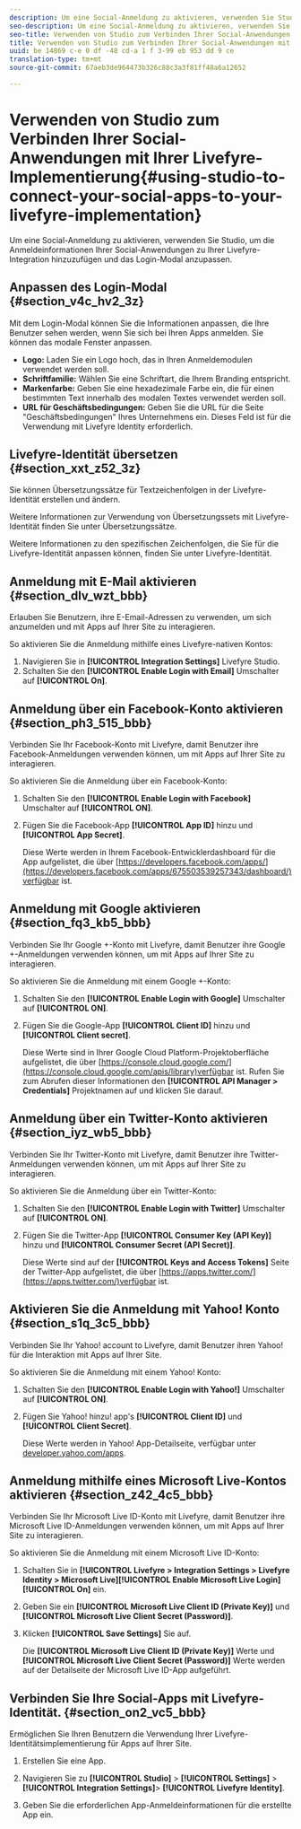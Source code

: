 ```yaml
---
description: Um eine Social-Anmeldung zu aktivieren, verwenden Sie Studio, um die Anmeldeinformationen Ihrer Social-Anwendungen zu Ihrer Livefyre-Integration hinzuzufügen und das Login-Modal anzupassen.
seo-description: Um eine Social-Anmeldung zu aktivieren, verwenden Sie Studio, um die Anmeldeinformationen Ihrer Social-Anwendungen zu Ihrer Livefyre-Integration hinzuzufügen und das Login-Modal anzupassen.
seo-title: Verwenden von Studio zum Verbinden Ihrer Social-Anwendungen mit Ihrer Livefyre-Implementierung
title: Verwenden von Studio zum Verbinden Ihrer Social-Anwendungen mit Ihrer Livefyre-Implementierung
uuid: be 14869 c-e 0 df -48 cd-a 1 f 3-99 eb 953 dd 9 ce
translation-type: tm+mt
source-git-commit: 67aeb3de964473b326c88c3a3f81ff48a6a12652

---
```



# Verwenden von Studio zum Verbinden Ihrer Social-Anwendungen mit Ihrer Livefyre-Implementierung{#using-studio-to-connect-your-social-apps-to-your-livefyre-implementation}

Um eine Social-Anmeldung zu aktivieren, verwenden Sie Studio, um die Anmeldeinformationen Ihrer Social-Anwendungen zu Ihrer Livefyre-Integration hinzuzufügen und das Login-Modal anzupassen.

## Anpassen des Login-Modal {#section_v4c_hv2_3z}

Mit dem Login-Modal können Sie die Informationen anpassen, die Ihre Benutzer sehen werden, wenn Sie sich bei Ihren Apps anmelden. Sie können das modale Fenster anpassen.

* **Logo:** Laden Sie ein Logo hoch, das in Ihren Anmeldemodulen verwendet werden soll.
* **Schriftfamilie:** Wählen Sie eine Schriftart, die Ihrem Branding entspricht.
* **Markenfarbe:** Geben Sie eine hexadezimale Farbe ein, die für einen bestimmten Text innerhalb des modalen Textes verwendet werden soll.
* **URL für Geschäftsbedingungen:** Geben Sie die URL für die Seite &quot;Geschäftsbedingungen&quot; Ihres Unternehmens ein. Dieses Feld ist für die Verwendung mit Livefyre Identity erforderlich.

## Livefyre-Identität übersetzen {#section_xxt_z52_3z}

Sie können Übersetzungssätze für Textzeichenfolgen in der Livefyre-Identität erstellen und ändern.

Weitere Informationen zur Verwendung von Übersetzungssets mit Livefyre-Identität finden Sie unter Übersetzungssätze.

Weitere Informationen zu den spezifischen Zeichenfolgen, die Sie für die Livefyre-Identität anpassen können, finden Sie unter Livefyre-Identität.

## Anmeldung mit E-Mail aktivieren {#section_dlv_wzt_bbb}

Erlauben Sie Benutzern, ihre E-Email-Adressen zu verwenden, um sich anzumelden und mit Apps auf Ihrer Site zu interagieren.

So aktivieren Sie die Anmeldung mithilfe eines Livefyre-nativen Kontos:

1. Navigieren Sie in **[!UICONTROL Integration Settings]** Livefyre Studio.
1. Schalten Sie den **[!UICONTROL Enable Login with Email]** Umschalter auf **[!UICONTROL On]**.

## Anmeldung über ein Facebook-Konto aktivieren {#section_ph3_515_bbb}

Verbinden Sie Ihr Facebook-Konto mit Livefyre, damit Benutzer ihre Facebook-Anmeldungen verwenden können, um mit Apps auf Ihrer Site zu interagieren.

So aktivieren Sie die Anmeldung über ein Facebook-Konto:

1. Schalten Sie den **[!UICONTROL Enable Login with Facebook]** Umschalter auf **[!UICONTROL ON]**.

1. Fügen Sie die Facebook-App **[!UICONTROL App ID]** hinzu und **[!UICONTROL App Secret]**.

   Diese Werte werden in Ihrem Facebook-Entwicklerdashboard für die App aufgelistet, die über [https://developers.facebook.com/apps/](https://developers.facebook.com/apps/675503539257343/dashboard/)verfügbar ist.

## Anmeldung mit Google aktivieren {#section_fq3_kb5_bbb}

Verbinden Sie Ihr Google +-Konto mit Livefyre, damit Benutzer ihre Google +-Anmeldungen verwenden können, um mit Apps auf Ihrer Site zu interagieren.

So aktivieren Sie die Anmeldung mit einem Google +-Konto:

1. Schalten Sie den **[!UICONTROL Enable Login with Google]** Umschalter auf **[!UICONTROL ON]**.

1. Fügen Sie die Google-App **[!UICONTROL Client ID]** hinzu und **[!UICONTROL Client secret]**.

   Diese Werte sind in Ihrer Google Cloud Platform-Projektoberfläche aufgelistet, die über [https://console.cloud.google.com/](https://console.cloud.google.com/apis/library)verfügbar ist. Rufen Sie zum Abrufen dieser Informationen den **[!UICONTROL API Manager > Credentials]** Projektnamen auf und klicken Sie darauf.

## Anmeldung über ein Twitter-Konto aktivieren {#section_iyz_wb5_bbb}

Verbinden Sie Ihr Twitter-Konto mit Livefyre, damit Benutzer ihre Twitter-Anmeldungen verwenden können, um mit Apps auf Ihrer Site zu interagieren.

So aktivieren Sie die Anmeldung über ein Twitter-Konto:

1. Schalten Sie den **[!UICONTROL Enable Login with Twitter]** Umschalter auf **[!UICONTROL ON]**.

1. Fügen Sie die Twitter-App **[!UICONTROL Consumer Key (API Key)]** hinzu und **[!UICONTROL Consumer Secret (API Secret)]**.

   Diese Werte sind auf der **[!UICONTROL Keys and Access Tokens]** Seite der Twitter-App aufgelistet, die über [https://apps.twitter.com/](https://apps.twitter.com/)verfügbar ist.

## Aktivieren Sie die Anmeldung mit Yahoo! Konto {#section_s1q_3c5_bbb}

Verbinden Sie Ihr Yahoo! account to Livefyre, damit Benutzer ihren Yahoo! für die Interaktion mit Apps auf Ihrer Site.

So aktivieren Sie die Anmeldung mit einem Yahoo! Konto:

1. Schalten Sie den **[!UICONTROL Enable Login with Yahoo!]** Umschalter auf **[!UICONTROL ON]**.

1. Fügen Sie Yahoo! hinzu! app&#39;s **[!UICONTROL Client ID]** und **[!UICONTROL Client Secret]**.

   Diese Werte werden in Yahoo! App-Detailseite, verfügbar unter [developer.yahoo.com/apps](https://developer.yahoo.com/apps).

## Anmeldung mithilfe eines Microsoft Live-Kontos aktivieren {#section_z42_4c5_bbb}

Verbinden Sie Ihr Microsoft Live ID-Konto mit Livefyre, damit Benutzer ihre Microsoft Live ID-Anmeldungen verwenden können, um mit Apps auf Ihrer Site zu interagieren.

So aktivieren Sie die Anmeldung mit einem Microsoft Live ID-Konto:

1. Schalten Sie in **[!UICONTROL Livefyre > Integration Settings > Livefyre Identity > Microsoft Live]****[!UICONTROL Enable Microsoft Live Login]****[!UICONTROL On]** ein.

1. Geben Sie ein **[!UICONTROL Microsoft Live Client ID (Private Key)]** und **[!UICONTROL Microsoft Live Client Secret (Password)]**.

1. Klicken **[!UICONTROL Save Settings]** Sie auf.

   Die **[!UICONTROL Microsoft Live Client ID (Private Key)]** Werte und **[!UICONTROL Microsoft Live Client Secret (Password)]** Werte werden auf der Detailseite der Microsoft Live ID-App aufgeführt.

## Verbinden Sie Ihre Social-Apps mit Livefyre-Identität. {#section_on2_vc5_bbb}

Ermöglichen Sie Ihren Benutzern die Verwendung Ihrer Livefyre-Identitätsimplementierung für Apps auf Ihrer Site.

1. Erstellen Sie eine App.
1. Navigieren Sie zu **[!UICONTROL Studio]** &gt; **[!UICONTROL Settings]** &gt; **[!UICONTROL Integration Settings]**&gt; **[!UICONTROL Livefyre Identity]**.

1. Geben Sie die erforderlichen App-Anmeldeinformationen für die erstellte App ein.